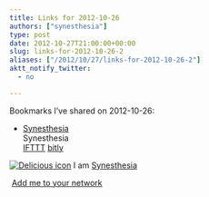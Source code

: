```yaml
---
title: Links for 2012-10-26
authors: ["synesthesia"]
type: post
date: 2012-10-27T21:00:00+00:00
slug: links-for-2012-10-26-2 
aliases: ["/2012/10/27/links-for-2012-10-26-2"]
aktt_notify_twitter:
  - no

---
```

Bookmarks I&#8217;ve shared on 2012-10-26:

  * [Synesthesia][1]  
    Synesthesia  
    [IFTTT][2] [bitly][3] 

<p class="deliciouslink">
  <a href="https://del.icio.us/synesthesia" title="See all my bookmarks on del.icio.us"><img src="https://www.synesthesia.co.uk/images/deliciousicon.jpg" alt="Delicious icon" /></a>&nbsp;I am <a href="https://del.icio.us/synesthesia" title="See all my bookmarks on del.icio.us">Synesthesia</a>
</p>

<p class="deliciouslink">
  <a href="https://del.icio.us/network?add=synesthesia" title="Add me to your del.icio.us network"><img src="https://www.synesthesia.co.uk/images/add.gif" alt="" /></a>&nbsp;<a href="https://del.icio.us/network?add=synesthesia" title="Add me to your del.icio.us network">Add me to your network</a>
</p>

 [1]: https://www.synesthesia.co.uk/blog/archives/2012/10/26/links-for-2012-10-26/
 [2]: https://www.delicious.com/synesthesia/IFTTT
 [3]: https://www.delicious.com/synesthesia/bitly